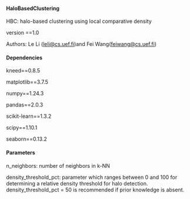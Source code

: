 #### HaloBasedClustering



HBC: halo-based clustering using local comparative density

version ==1.0

Authors: Le Li (leli@cs.uef.fi)and Fei Wang(feiwang@cs.uef.fi)



#### Dependencies

kneed==0.8.5

matplotlib==3.7.5

numpy==1.24.3

pandas==2.0.3

scikit-learn==1.3.2

scipy==1.10.1

seaborn==0.13.2



#### Parameters

n_neighbors: number of neighbors in k-NN

density_threshold_pct: parameter which ranges between 0 and 100 for determining a relative density threshold for halo detection. 
                   							    density_threshold_pct = 50 is recommended if prior knowledge is absent. 